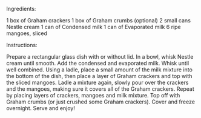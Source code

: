 Ingredients:

1 box of Graham crackers
1 box of Graham crumbs (optional)
2 small cans Nestle cream
1 can of Condensed milk
1 can of Evaporated milk
6 ripe mangoes, sliced

Instructions:

Prepare a rectangular glass dish with or without lid.
In a bowl, whisk Nestle cream until smooth. Add the condensed and evaporated milk. Whisk until well combined.
Using a ladle, place a small amount of the milk mixture into the bottom of the dish, then place a layer of Graham crackers and top with the sliced mangoes.
Ladle a mixture again, slowly pour over the crackers and the mangoes, making sure it covers all of the Graham crackers.
Repeat by placing layers of crackers, mangoes and milk mixture. Top off with Graham crumbs (or just crushed some Graham crackers).
Cover and freeze overnight.
Serve and enjoy!
